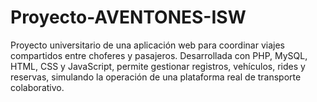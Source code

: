 # Proyecto-AVENTONES-ISW
Proyecto universitario de una aplicación web para coordinar viajes compartidos entre choferes y pasajeros. Desarrollada con PHP, MySQL, HTML, CSS y JavaScript, permite gestionar registros, vehículos, rides y reservas, simulando la operación de una plataforma real de transporte colaborativo.
